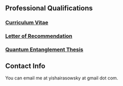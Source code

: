 ## Professional Qualifications
### [Curriculum Vitae](cv.pdf)
### [Letter of Recommendation](letter_of_recommendation.pdf)
### [Quantum Entanglement Thesis](thesis.pdf)

## Contact Info
You can email me at yishairasowsky at gmail dot com.
	
